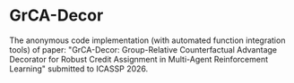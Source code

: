 # GrCA-Decor
The anonymous code implementation (with automated function integration tools) of paper: "GrCA-Decor: Group-Relative Counterfactual Advantage Decorator for Robust Credit Assignment in Multi-Agent Reinforcement Learning" submitted to ICASSP 2026.
